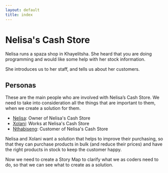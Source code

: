 ```yaml
---
layout: default
title: index
---
```


# Nelisa's Cash Store
Nelisa runs a spaza shop in Khayelitsha. She heard that you are doing programming and would like some help with her stock information.

She introduces us to her staff, and tells us about her customers.

## Personas
These are the main people who are involved with Nelisa’s Cash Store. We need to take into consideration all the things that are important to them, when we create a solution for them.

* [Nelisa](/Persona_Nelisa.html): Owner of Nelisa's Cash Store
* [Xolani](/Persona_Xolani.html): Works at Nelisa's Cash Store
* [Nthabiseng](/Persona_Nthabiseng.html): Customer of Nelisa's Cash Store

<!--code ignore purchasing-->
Nelisa and Xolani want a solution that helps to improve their purchasing, so that they can purchase products in bulk (and reduce their prices) and have the right products in stock to keep the customer happy.

Now we need to create a Story Map to clarify what we as coders need to do, so that we can see what to create as a solution.
